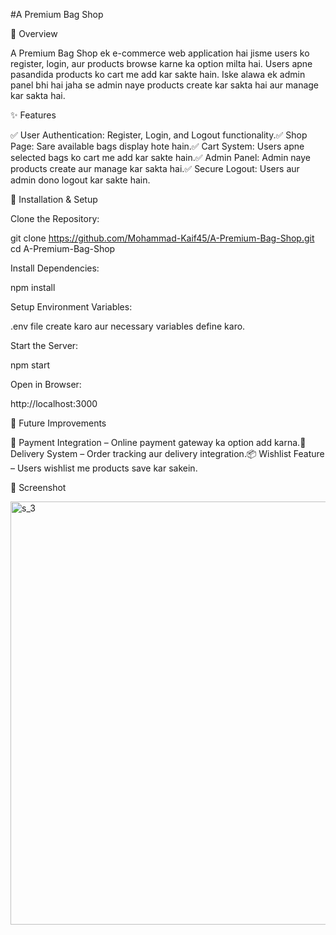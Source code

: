#A Premium Bag Shop



📌 Overview

A Premium Bag Shop ek e-commerce web application hai jisme users ko register, login, aur products browse karne ka option milta hai. Users apne pasandida products ko cart me add kar sakte hain. Iske alawa ek admin panel bhi hai jaha se admin naye products create kar sakta hai aur manage kar sakta hai.

✨ Features

✅ User Authentication: Register, Login, and Logout functionality.✅ Shop Page: Sare available bags display hote hain.✅ Cart System: Users apne selected bags ko cart me add kar sakte hain.✅ Admin Panel: Admin naye products create aur manage kar sakta hai.✅ Secure Logout: Users aur admin dono logout kar sakte hain.

🔧 Installation & Setup

Clone the Repository:

git clone https://github.com/Mohammad-Kaif45/A-Premium-Bag-Shop.git
cd A-Premium-Bag-Shop

Install Dependencies:

npm install

Setup Environment Variables:

.env file create karo aur necessary variables define karo.

Start the Server:

npm start

Open in Browser:

http://localhost:3000

🚀 Future Improvements

🛒 Payment Integration – Online payment gateway ka option add karna.🚚 Delivery System – Order tracking aur delivery integration.📦 Wishlist Feature – Users wishlist me products save kar sakein.

📸 Screenshot

<img width="677" alt="s_3" src="https://github.com/user-attachments/assets/710db5b1-f66d-4d93-9064-e1fd50ec5364" />

